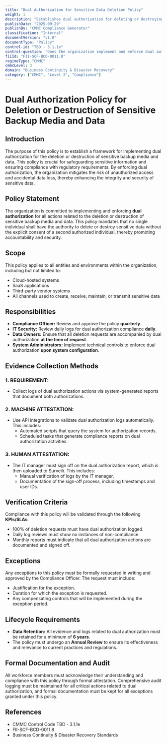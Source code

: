 ```yaml
---
title: "Dual Authorization for Sensitive Data Deletion Policy"
weight: 1
description: "Establishes dual authorization for deleting or destroying sensitive backup media and data to enhance security and compliance."
publishDate: "2025-09-29"
publishBy: "CMMC Compliance Generator"
classification: "Internal"
documentVersion: "v1.0"
documentType: "Policy"
control-id: "TBD - 3.1.1e"
control-question: "Does the organization implement and enforce dual authorization for the deletion or destruction of sensitive backup media and data?"
fiiId: "FII-SCF-BCD-0011.8"
regimeType: "CMMC"
cmmcLevel: 3
domain: "Business Continuity & Disaster Recovery"
category: ["CMMC", "Level 3", "Compliance"]
---
```


# Dual Authorization Policy for Deletion or Destruction of Sensitive Backup Media and Data

## Introduction
The purpose of this policy is to establish a framework for implementing dual authorization for the deletion or destruction of sensitive backup media and data. This policy is crucial for safeguarding sensitive information and ensuring compliance with regulatory requirements. By enforcing dual authorization, the organization mitigates the risk of unauthorized access and accidental data loss, thereby enhancing the integrity and security of sensitive data.

## Policy Statement
The organization is committed to implementing and enforcing **dual authorization** for all actions related to the deletion or destruction of sensitive backup media and data. This policy mandates that no single individual shall have the authority to delete or destroy sensitive data without the explicit consent of a second authorized individual, thereby promoting accountability and security.

## Scope
This policy applies to all entities and environments within the organization, including but not limited to:
- Cloud-hosted systems
- SaaS applications
- Third-party vendor systems
- All channels used to create, receive, maintain, or transmit sensitive data

## Responsibilities
- **Compliance Officer:** Review and approve the policy **quarterly**.
- **IT Security:** Review daily logs for dual authorization compliance **daily**.
- **Data Owners:** Ensure that all deletion requests are accompanied by dual authorization **at the time of request**.
- **System Administrators:** Implement technical controls to enforce dual authorization **upon system configuration**.

## Evidence Collection Methods

### 1. REQUIREMENT:
- Collect logs of dual authorization actions via system-generated reports that document both authorizations.

### 2. MACHINE ATTESTATION:
- Use API integrations to validate dual authorization logs automatically. This includes:
  - Automated scripts that query the system for authorization records.
  - Scheduled tasks that generate compliance reports on dual authorization activities.

### 3. HUMAN ATTESTATION:
- The IT manager must sign off on the dual authorization report, which is then uploaded to Surveilr. This includes:
  - Manual verification of logs by the IT manager.
  - Documentation of the sign-off process, including timestamps and user IDs.

## Verification Criteria
Compliance with this policy will be validated through the following **KPIs/SLAs**:
- 100% of deletion requests must have dual authorization logged.
- Daily log reviews must show no instances of non-compliance.
- Monthly reports must indicate that all dual authorization actions are documented and signed off.

## Exceptions
Any exceptions to this policy must be formally requested in writing and approved by the Compliance Officer. The request must include:
- Justification for the exception.
- Duration for which the exception is requested.
- Any compensating controls that will be implemented during the exception period.

## Lifecycle Requirements
- **Data Retention:** All evidence and logs related to dual authorization must be retained for a minimum of **6 years**.
- The policy must undergo an **Annual Review** to ensure its effectiveness and relevance to current practices and regulations.

## Formal Documentation and Audit
All workforce members must acknowledge their understanding and compliance with this policy through formal attestation. Comprehensive audit logging must be maintained for all critical actions related to dual authorization, and formal documentation must be kept for all exceptions granted under this policy.

## References
- CMMC Control Code TBD - 3.1.1e
- FII-SCF-BCD-0011.8
- Business Continuity & Disaster Recovery Standards